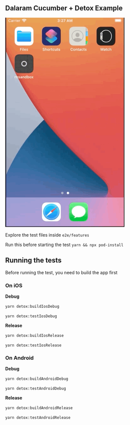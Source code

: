 ## Dalaram Cucumber + Detox Example

![DEMO GIF](/cucumber-detox-demo.gif "DEMO GIF")

Explore the test files inside `e2e/features`

Run this before starting the test
`yarn && npx pod-install`


## Running the tests

Before running the test, you need to build the app first


### On iOS
**Debug**

`yarn detox:buildIosDebug`

`yarn detox:testIosDebug`

**Release**

`yarn detox:buildIosRelease`

`yarn detox:testIosRelease`


### On Android
**Debug**

`yarn detox:buildAndroidDebug`

`yarn detox:testAndroidDebug`

**Release**

`yarn detox:buildAndroidRelease`

`yarn detox:testAndroidRelease`